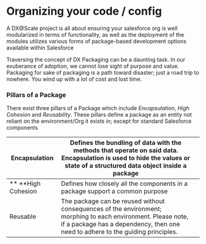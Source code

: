 # Organizing your code / config

A DX@Scale project is all about ensuring your salesforce org is well modularized in terms of functionality, as well as the deployment of the modules utilizes various forms of package-based development options available within Salesforce

Traversing the concept of DX Packaging can be a daunting task. In our exuberance of adoption, we cannot lose sight of purpose and value. Packaging for sake of packaging is a path toward disaster; just a road trip to nowhere. You wind up with a lot of cost and lost time.

### Pillars of a Package

There exist three pillars of a Package which include _Encapsulation_, _High Cohesion_ and _Reusability_. These pillars define a package as an entity not reliant on the environment/Org it exists in; except for standard Salesforce components

| Encapsulation      | Defines the bundling of data with the methods that operate on said data. Encapsulation is used to hide the values or state of a structured data object inside a package                         |   |
| ------------------ | ----------------------------------------------------------------------------------------------------------------------------------------------------------------------------------------------- | - |
| ** **High Cohesion | Defines how closely all the components in a package support a common purpose                                                                                                                    |   |
| Reusable           | The package can be reused without consequences of the environment; morphing to each environment. Please note, if a package has a dependency, then one need to adhere to the guiding principles. |   |





###

####
